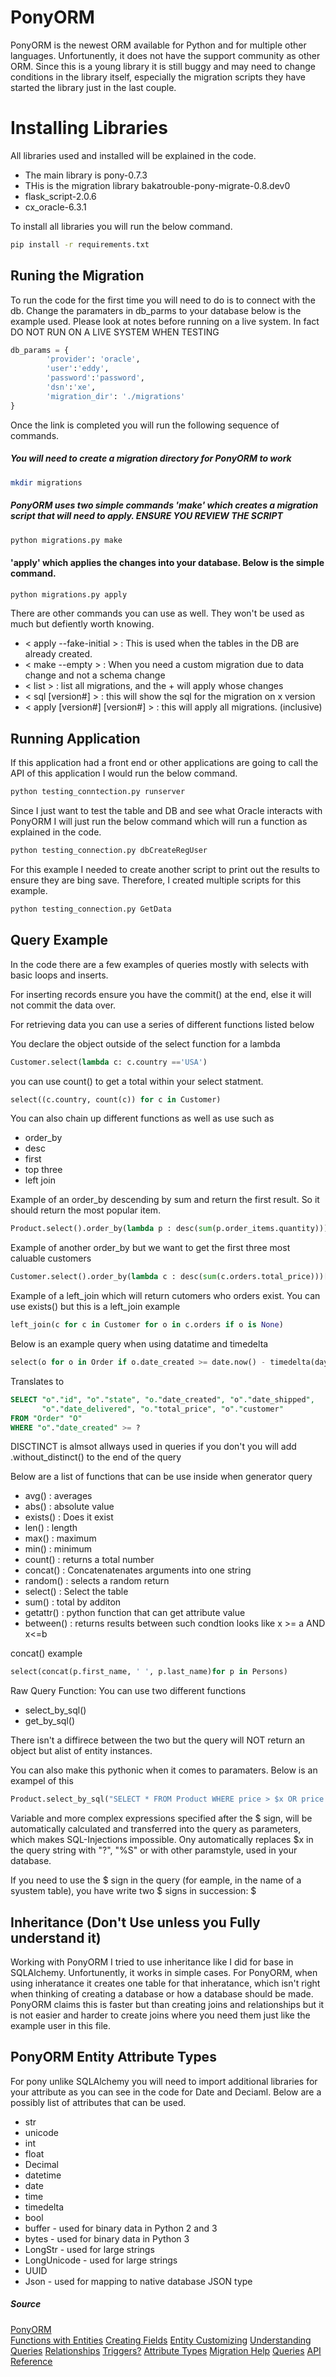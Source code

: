 # PonyORM 
PonyORM is the newest ORM available for Python and for multiple other languages. Unfortunently, it does not have the support community as other ORM. Since this is a young library it is still buggy and may need to change conditions in the library itself, especially the migration scripts they have started the library just in the last couple.

# Installing Libraries

All libraries used and installed will be explained in the code.

* The main library is pony-0.7.3
* THis is the migration library bakatrouble-pony-migrate-0.8.dev0
* flask_script-2.0.6
* cx_oracle-6.3.1

To install all libraries you will run the below command.

```sh
pip install -r requirements.txt
```

## Runing the Migration

To run the code for the first time you will need to do is to connect with the db. Change the paramaters in db_parms to your database below is the example used. Please look at notes before running on a live system. In fact DO NOT RUN ON A LIVE SYSTEM WHEN TESTING

```python
db_params = {
        'provider': 'oracle',
        'user':'eddy',
        'password':'password',
        'dsn':'xe',
        'migration_dir': './migrations'
}
```

Once the link is completed you will run the following sequence of commands.

##### You will need to create a migration directory for PonyORM to work

```sh
mkdir migrations
```

##### PonyORM uses two simple commands 'make' which creates a migration script that will need to apply. ENSURE YOU REVIEW THE SCRIPT

```sh
python migrations.py make
```

#### 'apply' which applies the changes into your database. Below is the simple command.

```sh
python migrations.py apply
```

There are other commands you can use as well. They won't be used as much but defiently worth knowing. 

* < apply --fake-initial > : This is used when the tables in the DB are already created.
* < make --empty > : When you need a custom migration due to data change and not a schema change
* < list > : list all migrations, and the + will apply whose changes
* < sql [version#] > : this will show the sql for the migration on x version
* < apply [version#] [version#] > : this will apply all migrations. (inclusive)

## Running Application

If this application had a front end or other applications are going to call the API of this application I would run the below command.

```python
python testing_conntection.py runserver
```

Since I just want to test the table and DB and see what Oracle interacts with PonyORM I will just run the below command which will run a function as explained in the code.

```python
python testing_connection.py dbCreateRegUser
```

For this example I needed to create another script to print out the results to ensure they are bing save. Therefore, I created multiple scripts for this example.

```python
python testing_connection.py GetData
```

## Query Example

In the code there are a few examples of queries mostly with selects with basic loops and inserts.

For inserting records ensure you have the commit() at the end, else it will not commit the data over.

For retrieving data you can use a series of different functions listed below

You declare the object outside of the select function for a lambda

```python
Customer.select(lambda c: c.country =='USA')
```

you can use count() to get a total within your select statment.

```python
select((c.country, count(c)) for c in Customer)
```

You can also chain up different functions as well as use such as

* order_by
* desc
* first
* top three
* left join

Example of an order_by descending by sum and return the first result. So it should return the most popular item.

```python
Product.select().order_by(lambda p : desc(sum(p.order_items.quantity))).first()
```

Example of another order_by but we want to get the first three most caluable customers

```python
Customer.select().order_by(lambda c : desc(sum(c.orders.total_price)))[:3]
```

Example of a left_join which will return cutomers who orders exist. You can use exists() but this is a left_join example

```python
left_join(c for c in Customer for o in c.orders if o is None)
```

Below is an example query when using datatime and timedelta

```python
select(o for o in Order if o.date_created >= date.now() - timedelta(days=3))[:]
```

Translates to

```SQL
SELECT "o"."id", "o"."state", "o."date_created", "o"."date_shipped",
       "o"."date_delivered", "o."total_price", "o"."customer"
FROM "Order" "O"
WHERE "o"."date_created" >= ?
```

DISCTINCT is almsot allways used in queries if you don't you will add .without_distinct() to the end of the query

Below are a list of functions that can be use inside when generator query

* avg() : averages
* abs() : absolute value
* exists() : Does it exist
* len() : length
* max() : maximum
* min() : minimum
* count() : returns a total number
* concat() : Concatenatenates arguments into one string
* random() : selects a random return
* select() : Select the table
* sum() : total by additon
* getattr() : python function that can get attribute value
* between() : returns results between such condtion looks like x >= a AND x<=b

concat() example

```python
select(concat(p.first_name, ' ', p.last_name)for p in Persons)
```

Raw Query Function: You can use two different functions

* select_by_sql()
* get_by_sql()

There isn't a diffirece between the two but the query will NOT return an object but alist of entity instances.

You can also make this pythonic when it comes to paramaters. Below is an exampel of this

```python
Product.select_by_sql("SELECT * FROM Product WHERE price > $x OR price = $( y * 2)", globals={'x':100}, locals={'y':200})
```

Variable and more complex expressions specified after the $ sign, will be automatically calculated and transferred into the query as parameters, which makes SQL-Injections impossible. Ony automatically replaces $x in the query string with "?", "%S" or with other paramstyle, used in your database.

If you need to use the $ sign in the query (for eample, in the name of a syustem table), you have write two $ signs in succession: $

## Inheritance (Don't Use unless you Fully understand it)

Working with PonyORM I tried to use inheritance like I did for base in SQLAlchemy. Unfortunently, it works in simple cases. For PonyORM, when using inheratance it creates one table for that inheratance, which isn't right when thinking of creating a database or how a database should be made. PonyORM claims this is faster but than creating joins and relationships but it is not easier and harder to create joins where you need them just like the example user in this file. 

## PonyORM Entity Attribute Types

For pony unlike SQLAlchemy you will need to import additional libraries for your attribute as you can see in the code for Date and Deciaml. Below are a possibly list of attributes that can be used.

* str
* unicode
* int
* float
* Decimal
* datetime
* date
* time
* timedelta
* bool
* buffer - used for binary data in Python 2 and 3
* bytes - used for binary data in Python 3
* LongStr - used for large strings
* LongUnicode - used for large strings
* UUID
* Json - used for mapping to native database JSON type

##### Source

[PonyORM](https://docs.ponyorm.com/firststeps.html)   
[Functions with Entities](https://docs.ponyorm.com/api_reference.html#attribute-type)
[Creating Fields](https://docs.ponyorm.com/api_reference.html#entity-definition)
[Entity Customizing](https://docs.ponyorm.com/entities.html#mapping-customization)
[Understanding Queries](https://docs.ponyorm.com/aggregations.html)
[Relationships](https://docs.ponyorm.com/working_with_relationships.html)
[Triggers?](https://docs.ponyorm.com/api_reference.html#entity-hooks)
[Attribute Types](https://docs.ponyorm.com/entities.html)
[Migration Help](https://github.com/ponyorm/pony/tree/orm-migrations/pony/migrate)
[Queries](https://docs.ponyorm.com/queries.html)
[API Reference](https://docs.ponyorm.com/api_reference.html#query-object)